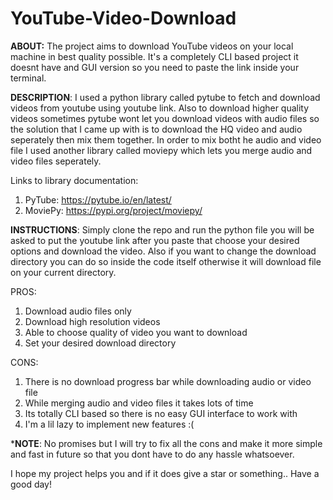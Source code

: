 # YouTube-Video-Download

**ABOUT:** The project aims to download YouTube videos on your local machine in best quality possible. It's a completely CLI based project it doesnt have and GUI version so you need to paste the link inside your terminal.

**DESCRIPTION**: I used a python library called pytube to fetch and download videos from youtube using youtube link. Also to download higher quality videos sometimes pytube wont let you download videos with audio files so the solution that I came up with is to download the HQ video and audio seperately then mix them together. In order to mix botht he audio and video file I used another library called moviepy which lets you merge audio and video files seperately.

 Links to library documentation: 
 1. PyTube: https://pytube.io/en/latest/
 2. MoviePy: https://pypi.org/project/moviepy/

**INSTRUCTIONS**: Simply clone the repo and run the python file you will be asked to put the youtube link after you paste that choose your desired options and download the video. Also if you want to change the download directory you can do so inside the code itself otherwise it will download file on your current directory.

PROS: 
1. Download audio files only
2. Download high resolution videos
3. Able to choose quality of video you want to download
4. Set your desired download directory

CONS:
1. There is no download progress bar while downloading audio or video file
2. While merging audio and video files it takes lots of time
3. Its totally CLI based so there is no easy GUI interface to work with
4. I'm a lil lazy to implement new features :(

***NOTE**: No promises but I will try to fix all the cons and make it more simple and fast in future so that you dont have to do any hassle whatsoever.

I hope my project helps you and if it does give a star or something.. Have a good day!
